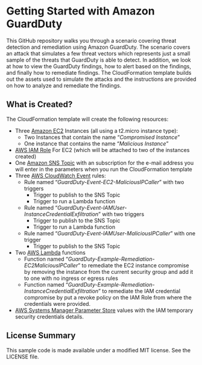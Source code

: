 # Getting Started with Amazon GuardDuty

This GitHub repository walks you through a scenario covering threat detection and remediation using Amazon GuardDuty. The scenario covers an attack that simulates a few threat vectors which represents just a small sample of the threats that GuardDuty is able to detect. In addition, we look at how to view the GuardDuty findings, how to alert based on the findings, and finally how to remediate findings. The CloudFormation template builds out the assets used to simulate the attacks and the instructions are provided on how to analyze and remediate the findings.

## What is Created?
The CloudFormation template will create the following resources:
  * Three [Amazon EC2](https://aws.amazon.com/ec2/) Instances (all using a t2.micro instance type):
    * Two Instances that contain the name “*Compromised Instance*” 
    * One instance that contains the name “*Malicious Instance*”
  * [AWS IAM Role](https://docs.aws.amazon.com/IAM/latest/UserGuide/id_roles.html) For EC2 (which will be attached to two of the instances created)
  * One [Amazon SNS Topic](https://docs.aws.amazon.com/sns/latest/dg/GettingStarted.html) with an subscription for the e-mail address you will enter in the parameters when you run the CloudFormation template
  * Three [AWS CloudWatch Event](https://docs.aws.amazon.com/AmazonCloudWatch/latest/events/WhatIsCloudWatchEvents.html) rules:
    * Rule named “*GuardDuty-Event-EC2-MaliciousIPCaller*” with two triggers
      * Trigger to publish to the SNS Topic 
      * Trigger to run a Lambda function
    * Rule named “*GuardDuty-Event-IAMUser-InstanceCredentialExfiltration*” with two triggers
      * Trigger to publish to the SNS Topic 
      * Trigger to run a Lambda function
    * Rule named “*GuardDuty-Event-IAMUser-MaliciousIPCaller*” with one trigger
      * Trigger to publish to the SNS Topic 
  * Two [AWS Lambda](https://aws.amazon.com/lambda/) functions
    * Function named “*GuardDuty-Example-Remediation-EC2MaliciousIPCaller*” to remediate the EC2 instance compromise by removing the instance from the current security group and add it to one with no ingress or egress rules
    * Function named “*GuardDuty-Example-Remediation-InstanceCredentialExfiltration*” to remediate the IAM credential compromise by put a revoke policy on the IAM Role from where the credentials were provided.  
  * [AWS Systems Manager Parameter Store](https://docs.aws.amazon.com/systems-manager/latest/userguide/systems-manager-paramstore.html) values with the IAM temporary security credentials details.





## License Summary

This sample code is made available under a modified MIT license. See the LICENSE file.
